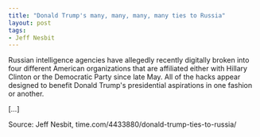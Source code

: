 ```yaml
---
title: "Donald Trump's many, many, many, many ties to Russia"
layout: post
tags:
- Jeff Nesbit
---
```


Russian intelligence agencies have allegedly recently digitally broken into four different American organizations that are affiliated either with Hillary Clinton or the Democratic Party since late May. All of the hacks appear designed to benefit Donald Trump's presidential aspirations in one fashion or another.

[…]

Source: Jeff Nesbit, time.com/4433880/donald-trump-ties-to-russia/

